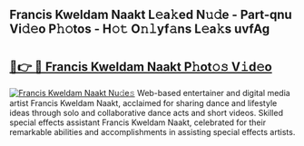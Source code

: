 ## Francis Kweldam Naakt L𝚎a𝚔ed N𝚞𝚍e - Part-qnu Vi𝚍𝚎o P𝚑𝚘tos - H𝚘𝚝 O𝚗𝚕yf𝚊ns L𝚎a𝚔s uvfAg

# <h2><a href="http://kf1165b.oniu.top/?m=Francis+Kweldam+Naakt">🔗👉 🔴 Francis Kweldam Naakt P𝚑ot𝚘𝚜 V𝚒d𝚎o</a></h2>

[![Francis Kweldam Naakt Nu𝚍e𝚜](https://i.imgur.com/0qMVB7G.gif)](http://kf1165b.oniu.top/?m=Francis+Kweldam+Naakt)
Web-based entertainer and digital media artist Francis Kweldam Naakt, acclaimed for sharing dance and lifestyle ideas through solo and collaborative dance acts and short videos. Skilled special effects assistant Francis Kweldam Naakt, celebrated for their remarkable abilities and accomplishments in assisting special effects artists.  
